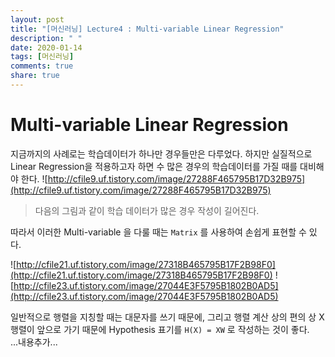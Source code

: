 ```yaml
---
layout: post
title: "[머신러닝] Lecture4 : Multi-variable Linear Regression"
description: " "
date: 2020-01-14
tags: [머신러닝]
comments: true
share: true
---
```



# Multi-variable Linear Regression

지금까지의 사례로는 학습데이터가 하나만 경우들만은 다루었다. 하지만 실질적으로 Linear Regression을 적용하고자 하면 수 많은 경우의 학습데이터를 가질 때를 대비해야 한다. 
![http://cfile9.uf.tistory.com/image/27288F465795B17D32B975](http://cfile9.uf.tistory.com/image/27288F465795B17D32B975)
> 다음의 그림과 같이 학습 데이터가 많은 경우 작성이 길어진다.

따라서 이러한 Multi-variable 을 다룰 때는 `Matrix` 를 사용하여 손쉽게 표현할 수 있다.

![http://cfile21.uf.tistory.com/image/27318B465795B17F2B98F0](http://cfile21.uf.tistory.com/image/27318B465795B17F2B98F0) ![http://cfile23.uf.tistory.com/image/27044E3F5795B1802B0AD5](http://cfile23.uf.tistory.com/image/27044E3F5795B1802B0AD5)

일반적으로 행렬을 지칭할 때는 대문자를 쓰기 때문에, 그리고 행렬 계산 상의 편의 상 X 행렬이 앞으로 가기 때문에 Hypothesis 표기를 `H(X) = XW` 로 작성하는 것이 좋다.<br> ...내용추가...